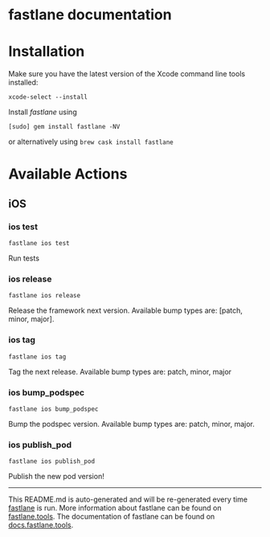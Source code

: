 fastlane documentation
================
# Installation

Make sure you have the latest version of the Xcode command line tools installed:

```
xcode-select --install
```

Install _fastlane_ using
```
[sudo] gem install fastlane -NV
```
or alternatively using `brew cask install fastlane`

# Available Actions
## iOS
### ios test
```
fastlane ios test
```
Run tests
### ios release
```
fastlane ios release
```
Release the framework next version. Available bump types are: [patch, minor, major].
### ios tag
```
fastlane ios tag
```
Tag the next release. Available bump types are: patch, minor, major
### ios bump_podspec
```
fastlane ios bump_podspec
```
Bump the podspec version. Available bump types are: patch, minor, major.
### ios publish_pod
```
fastlane ios publish_pod
```
Publish the new pod version!

----

This README.md is auto-generated and will be re-generated every time [fastlane](https://fastlane.tools) is run.
More information about fastlane can be found on [fastlane.tools](https://fastlane.tools).
The documentation of fastlane can be found on [docs.fastlane.tools](https://docs.fastlane.tools).
